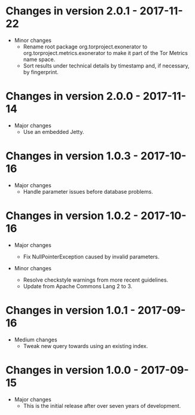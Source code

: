 # Changes in version 2.0.1 - 2017-11-22

 * Minor changes
   - Rename root package org.torproject.exonerator to
     org.torproject.metrics.exonerator to make it part of the Tor
     Metrics name space.
   - Sort results under technical details by timestamp and, if
     necessary, by fingerprint.


# Changes in version 2.0.0 - 2017-11-14

 * Major changes
   - Use an embedded Jetty.


# Changes in version 1.0.3 - 2017-10-16

 * Major changes
   - Handle parameter issues before database problems.


# Changes in version 1.0.2 - 2017-10-16

 * Major changes
   - Fix NullPointerException caused by invalid parameters.

 * Minor changes
   - Resolve checkstyle warnings from more recent guidelines.
   - Update from Apache Commons Lang 2 to 3.


# Changes in version 1.0.1 - 2017-09-16

 * Medium changes
   - Tweak new query towards using an existing index.


# Changes in version 1.0.0 - 2017-09-15

 * Major changes
   - This is the initial release after over seven years of
     development.

